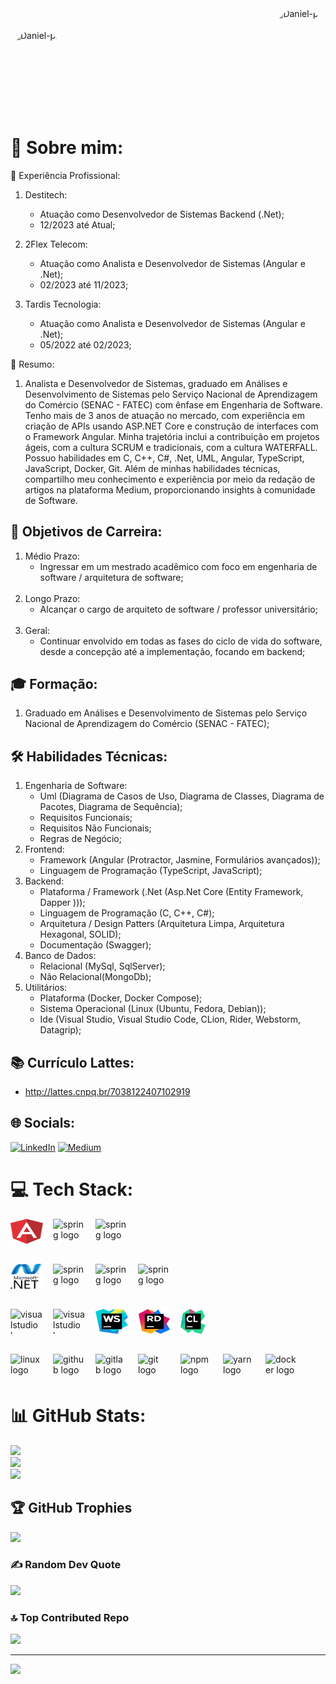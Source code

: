 <header id="l-header"  style="display:flex;justify-content:space-between;align-items:center">
<img align="center" alt="Daniel-pic" height="80" style="border-radius:50px;" src="https://cdn.discordapp.com/attachments/892047192632725524/912858934480621568/ASS_-_Lobinho_..png?width=200&height=**200**">

<img align="right" alt="Daniel-pic" height="150" style="border-radius:50px;" src="https://octocat-generator-assets.githubusercontent.com/my-octocat-1632780907576.png">
</header>

# 💫 Sobre mim:

💼 Experiência Profissional:

1. Destitech:
    - Atuação como Desenvolvedor de Sistemas Backend (.Net);
    - 12/2023 até Atual;

2. 2Flex Telecom:
    - Atuação como Analista e Desenvolvedor de Sistemas (Angular e .Net);
    - 02/2023 até 11/2023;

3. Tardis Tecnologia:
    - Atuação como Analista e Desenvolvedor de Sistemas (Angular e .Net);
    - 05/2022 até 02/2023;

📰 Resumo:

1. Analista e Desenvolvedor de Sistemas, graduado em Análises e Desenvolvimento de Sistemas pelo Serviço Nacional de Aprendizagem do Comércio (SENAC - FATEC) com ênfase em Engenharia de Software. 
Tenho mais de 3 anos de atuação no mercado, com experiência em criação de APIs usando ASP.NET Core e construção de interfaces com o Framework Angular. Minha trajetória inclui a contribuição em projetos ágeis, com a cultura SCRUM e tradicionais, com a cultura WATERFALL. Possuo habilidades em C, C++, C#, .Net, UML, Angular, TypeScript, JavaScript, Docker, Git. 
Além de minhas habilidades técnicas, compartilho meu conhecimento e experiência por meio da redação de artigos na plataforma Medium, proporcionando insights à comunidade de Software.

## 🎯 Objetivos de Carreira:

1. Médio Prazo:
    - Ingressar em um mestrado acadêmico com foco em engenharia de software / arquitetura de software;
      <br><br>
2. Longo Prazo:
    - Alcançar o cargo de arquiteto de software / professor universitário;
      <br><br>
3. Geral:
    - Continuar envolvido em todas as fases do ciclo de vida do software, desde a concepção até a implementação, focando em backend; 

## 🎓 Formação:

1. Graduado em Análises e Desenvolvimento de Sistemas pelo Serviço Nacional de Aprendizagem do Comércio (SENAC -
   FATEC);

## 🛠 Habilidades Técnicas:

1. Engenharia de Software:
    - Uml (Diagrama de Casos de Uso, Diagrama de Classes, Diagrama de Pacotes, Diagrama de Sequência);
    - Requisitos Funcionais;
    - Requisitos Não Funcionais;
    - Regras de Negócio;
2. Frontend:
    - Framework (Angular (Protractor, Jasmine, Formulários avançados));
    - Linguagem de Programação (TypeScript, JavaScript);
3. Backend:
    - Plataforma / Framework (.Net (Asp.Net Core (Entity Framework, Dapper )));
    - Linguagem de Programação (C, C++, C#);
    - Arquitetura / Design Patters (Arquitetura Limpa, Arquitetura Hexagonal, SOLID);
    - Documentação (Swagger);
4. Banco de Dados:
    - Relacional (MySql, SqlServer);
    - Não Relacional(MongoDb);
5. Utilitários:
    - Plataforma (Docker, Docker Compose);
    - Sistema Operacional (Linux (Ubuntu, Fedora, Debian));
    - Ide (Visual Studio, Visual Studio Code, CLion, Rider, Webstorm, Datagrip);

## 📚 Currículo Lattes:

- http://lattes.cnpq.br/7038122407102919

## 🌐 Socials:

[![LinkedIn](https://img.shields.io/badge/LinkedIn-%230077B5.svg?logo=linkedin&logoColor=white)](https://linkedin.com/in/danieldantasdev) [![Medium](https://img.shields.io/badge/Medium-12100E?logo=medium&logoColor=white)](https://medium.com/@danieldantasdev)

# 💻 Tech Stack:

[//]: # (![C#]&#40;https://img.shields.io/badge/c%23-%23239120.svg?style=for-the-badge&logo=c-sharp&logoColor=white&#41; ![C]&#40;https://img.shields.io/badge/c-%2300599C.svg?style=for-the-badge&logo=c&logoColor=white&#41; ![C++]&#40;https://img.shields.io/badge/c++-%2300599C.svg?style=for-the-badge&logo=c%2B%2B&logoColor=white&#41; ![Azure]&#40;https://img.shields.io/badge/azure-%230072C6.svg?style=for-the-badge&logo=azure-devops&logoColor=white&#41; ![AWS]&#40;https://img.shields.io/badge/AWS-%23FF9900.svg?style=for-the-badge&logo=amazon-aws&logoColor=white&#41; ![.Net]&#40;https://img.shields.io/badge/.NET-5C2D91?style=for-the-badge&logo=.net&logoColor=white&#41; ![Angular]&#40;https://img.shields.io/badge/angular-%23DD0031.svg?style=for-the-badge&logo=angular&logoColor=white&#41; ![MicrosoftSQLServer]&#40;https://img.shields.io/badge/Microsoft%20SQL%20Sever-CC2927?style=for-the-badge&logo=microsoft%20sql%20server&logoColor=white&#41; ![MongoDB]&#40;https://img.shields.io/badge/MongoDB-%234ea94b.svg?style=for-the-badge&logo=mongodb&logoColor=white&#41; ![MySQL]&#40;https://img.shields.io/badge/mysql-%2300f.svg?style=for-the-badge&logo=mysql&logoColor=white&#41; ![Redis]&#40;https://img.shields.io/badge/redis-%23DD0031.svg?style=for-the-badge&logo=redis&logoColor=white&#41; ![GIT]&#40;https://img.shields.io/badge/Git-fc6d26?style=for-the-badge&logo=git&logoColor=white&#41; ![LINUX]&#40;https://img.shields.io/badge/Linux-FCC624?style=for-the-badge&logo=linux&logoColor=black&#41; ![TypeScript]&#40;https://img.shields.io/badge/typescript-%23007ACC.svg?style=for-the-badge&logo=typescript&logoColor=white&#41; ![JavaScript]&#40;https://img.shields.io/badge/javascript-%23323330.svg?style=for-the-badge&logo=javascript&logoColor=%23F7DF1E&#41; ![Xamarin]&#40;https://img.shields.io/badge/Xamarin-3199DC?style=for-the-badge&logo=xamarin&logoColor=white&#41; ![RxJS]&#40;https://img.shields.io/badge/rxjs-%23B7178C.svg?style=for-the-badge&logo=reactivex&logoColor=white&#41; ![Nginx]&#40;https://img.shields.io/badge/nginx-%23009639.svg?style=for-the-badge&logo=nginx&logoColor=white&#41; ![Jenkins]&#40;https://img.shields.io/badge/jenkins-%232C5263.svg?style=for-the-badge&logo=jenkins&logoColor=white&#41; ![Docker]&#40;https://img.shields.io/badge/docker-%230db7ed.svg?style=for-the-badge&logo=docker&logoColor=white&#41; ![Notion]&#40;https://img.shields.io/badge/Notion-%23000000.svg?style=for-the-badge&logo=notion&logoColor=white&#41; ![Postman]&#40;https://img.shields.io/badge/Postman-FF6C37?style=for-the-badge&logo=postman&logoColor=white&#41; ![Swagger]&#40;https://img.shields.io/badge/-Swagger-%23Clojure?style=for-the-badge&logo=swagger&logoColor=white&#41; ![Kubernetes]&#40;https://img.shields.io/badge/kubernetes-%23326ce5.svg?style=for-the-badge&logo=kubernetes&logoColor=white&#41; ![Jira]&#40;https://img.shields.io/badge/jira-%230A0FFF.svg?style=for-the-badge&logo=jira&logoColor=white&#41; ![CMake]&#40;https://img.shields.io/badge/CMake-%23008FBA.svg?style=for-the-badge&logo=cmake&logoColor=white&#41;)
<section id="l-section">
      <div id="frontend" style="display:flex; justify-content:left; align-items:center;gap:1rem">
            <img src="./assets/angular-icon-1.svg"  height="40" width="52" alt="angularjs logo" />
            <img src="https://cdn.jsdelivr.net/gh/devicons/devicon/icons/javascript/javascript-original.svg" height="40" width="52" alt="spring logo"/>
            <img src="https://cdn.jsdelivr.net/gh/devicons/devicon/icons/typescript/typescript-original.svg" height="40" width="52" alt="spring logo"/>
      </div>
      <div id="backend" style="display:flex; justify-content:left; align-items:center;gap:1rem;margin-top:2rem">
            <img src="./assets/dotnet.svg" height="40" width="52" alt="spring logo"/>
            <img src="https://cdn.jsdelivr.net/gh/devicons/devicon/icons/c/c-original.svg" height="40" width="52" alt="spring logo"/>
            <img src="https://cdn.jsdelivr.net/gh/devicons/devicon/icons/cplusplus/cplusplus-original.svg" height="40" width="52" alt="spring logo"/>
            <img src="https://cdn.jsdelivr.net/gh/devicons/devicon/icons/csharp/csharp-original.svg" height="40" width="52" alt="spring logo"/>
       </div>
      <div id="ide" style="display:flex; justify-content:left; align-items:center;gap:1rem;margin-top:2rem">
       <img src="https://cdn.jsdelivr.net/gh/devicons/devicon/icons/visualstudio/visualstudio-plain.svg" height="40" width="52" alt="visualstudio logo"  />
            <img src="https://cdn.jsdelivr.net/gh/devicons/devicon/icons/vscode/vscode-original.svg" height="40" width="52" alt="visualstudio logo"/>
            <img src="./assets/webstorm-icon.svg" height="40" width="52" alt="visualstudio logo"/>
            <img src="./assets/rider-icon.svg" height="40" width="52" alt="visualstudio logo"/>
            <img src="./assets/clion.png" height="40" width="40" alt="visualstudio logo"/>
      </div>
      <div id="tools" style="display:flex; justify-content:left; align-items:center;gap:1rem;margin-top:2rem">
            <img src="https://cdn.jsdelivr.net/gh/devicons/devicon/icons/ubuntu/ubuntu-plain.svg" height="40" width="52" alt="linux logo" />
            <img src="https://cdn.jsdelivr.net/gh/devicons/devicon/icons/github/github-original.svg" height="40" width="52" alt="github logo"  />
            <img src="https://cdn.jsdelivr.net/gh/devicons/devicon/icons/gitlab/gitlab-original.svg" height="40" width="52" alt="gitlab logo"  />
            <img src="https://cdn.jsdelivr.net/gh/devicons/devicon/icons/git/git-original.svg" height="40" width="52" alt="git logo"  />
            <img src="https://cdn.jsdelivr.net/gh/devicons/devicon/icons/npm/npm-original-wordmark.svg" height="40" width="52" alt="npm logo" />
            <img src="https://cdn.jsdelivr.net/gh/devicons/devicon/icons/yarn/yarn-original.svg" height="40" width="52" alt="yarn logo" />
            <img src="https://icongr.am/devicon/docker-original.svg?size=128&color=currentColor" height="40" width="52" alt="docker logo"/>
      </div>
</section>

# 📊 GitHub Stats:

![](https://github-readme-stats.vercel.app/api?username=danieldantasdev&theme=dark&hide_border=false&include_all_commits=true&count_private=true)<br/>
![](https://github-readme-streak-stats.herokuapp.com/?user=danieldantasdev&theme=dark&hide_border=false)<br/>
![](https://github-readme-stats.vercel.app/api/top-langs/?username=danieldantasdev&theme=dark&hide_border=false&include_all_commits=true&count_private=true&layout=compact&hide=html,java,less,css,sass,scss,ejs,javascript,typescript)

## 🏆 GitHub Trophies

![](https://github-profile-trophy.vercel.app/?username=danieldantasdev&theme=darkhub&no-frame=false&no-bg=false&margin-w=4)

### ✍️ Random Dev Quote

![](https://quotes-github-readme.vercel.app/api?type=horizontal&theme=dark)

### 🔝 Top Contributed Repo

![](https://github-contributor-stats.vercel.app/api?username=danieldantasdev&limit=5&theme=dark&combine_all_yearly_contributions=true)

---
[![](https://visitcount.itsvg.in/api?id=danieldantasdev&icon=0&color=0)](https://visitcount.itsvg.in)

<!-- Proudly created with GPRM ( https://gprm.itsvg.in ) -->
